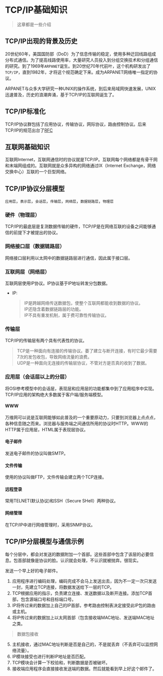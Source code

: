 # TCP/IP基础知识
>这章都是一些介绍
## TCP/IP出现的背景及历史
20世纪60年，美国国防部（DoD）为了信息传输的稳定，使用多种迂回线路组成分布式通信。为了提高线路使用率，大量研究人员投入到分组交换技术和分组通信的研究。到了1969年`ARPANET`诞生。到20世纪70年代前叶，这个机构研发出了`TCP/IP`，直到1982年，才将这个规范确定下来。成为ARPANET网络唯一指定的协议。

ARPANET与众多大学研究一种UNIX的操作系统，到后来局域网快速发展，UNIX迅速普及，历史的浪潮奔涌，基于TCP/IP的互联网诞生了。

## TCP/IP标准化
TCP/IP协议群包括了应用协议，传输协议，网际协议，路由控制协议。后来TCP/IP的规范出台了[RFC](https://www.rfc-editor.org/)

## 互联网基础知识
互联网Internet，互联网通信时的协议就是TCP/IP。互联网每个网络都是有骨干网和末端网组成的。互联网就是众多异构的网络通过IX（Internet Exchange，网络交换中心）互联的一个巨型网络。

## TCP/IP协议分层模型
`应用层`，`表示层`，`会话层`，`传输层`，`网络层`，`数据链路层`，`物理层`
### 硬件（物理层）
TCP/IP的最底层是复测数据传输的硬件，TCP/IP是在网络互联的设备之间能够通信的前提下才被提出的协议。
### 网络接口层（数据链路层）
网络接口层利用以太网中的数据链路层进行通信，因此属于接口层。
### 互联网层（网络层）
互联网层使用IP协议。IP协议基于IP地址转发分包数据。
* IP: 
    > IP是跨越网络传送数据包，使整个互联网都能收到数据的协议。   
    > IP还隐含着数据链路层的功能。   
    > IP不具有重发机制，属于费可靠性传输协议。

### 传输层
TCP/IP的传输层有两个具有代表性的协议。
> TCP是一种面向有连接的传输协议。萎了建立与断开连接，有时它最少需要7次的发包收包，导致网络流量的浪费。  
> UDP是一种面向无连接的传输层协议，不管对方是否真的收到了数据。

### 应用层（会话层以上的分层）
将OSI参考模型中的会话层，表现层和应用层的功能都集中到了应用程序中实现。TCP/IP应用的架构绝大多数属于客户端/服务端模型。

#### WWW
万维网可以说是互联网能够如此普及的一个重要原动力，只要到浏览器上点点点，各种信息随之而来。浏览器与服务端之间通信所用的协议时HTTP。WWW的HTTP属于应用层，HTML属于表现层协议。

#### 电子邮件
发送电子邮件的协议叫做SMTP。

#### 文件传输
使用的协议叫做FTP，文件传输会建立两个TCP连接。

#### 远程登录
常用TELNET(默认协议)和SSH（Secure SHell）两种协议。

#### 网络管理
在TCP/IP中进行网络管理时，采用SNMP协议。


## TCP/IP分层模型与通信示例
每个分层中，都会对发送的数据附加一个首部。这些首部中包含了该层的必要信息。包首部就像是协议的脸。认识就会处理，不认识就被抛弃。很现实。

发送一个早上好的电子邮件。
1. 应用程序进行编码处理，编码完成不会马上发送出去，因为不一定一次只发送一封，先建立TCP连接，将数据发送给下一层的TCP。
2. TCP根据应用的指示，负责建立连接、发送数据以及断开连接。添加TCP首部，包含源端口号和目标端口号。
3. IP将传过来的数据加上自己的IP首部，参考路由控制表决定接受此IP包的路由或主机。
4. 将IP传过来的数据加上以太网首部（包含接收端MAC地址、发送端MAC地址之类。
> 数据包接收
5. 主机接收，通过MAC地址判断是否是自己的，不是就丢弃（不丢弃可以监控网络流量）。
6. IP模块接受也进行判断IP地址是否匹配。
7. TCP模块会计算一下校验和，判断数据是否被破坏。
8. 接收端应用程序会直接接收发送端的数据。然后就能看到早上好这个邮件了。

